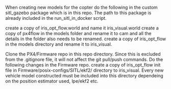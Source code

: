 When creating new models for the copter do the following in the custom sitl_gazebo package which is in this repo. The path to this 
package is already included in the run_sitl_in_docker script.



create a copy of iris_opt_flow.world and name it iris_visual.world
create a copy of px4flow in the models folder and rename it to cam and all the details in the folder also needs to be renamed.
create a copy of iris_opt_flow in the models directory and rename it to iris_visual.

Clone the PX4/Firmware repo in this repo directory. Since this is excluded from the .gitignore file, it will not affect the git
pull/push commands.
Do the following changes in the Firmware repo.
create a copy of iris_opt_flow init file in Firmware/posix-configs/SITL/ekf2/ directory to iris_visual.
Every new vehicle model constructed must be included into this directory dependeing on the position estimator used, lpe/ekf2 etc.


